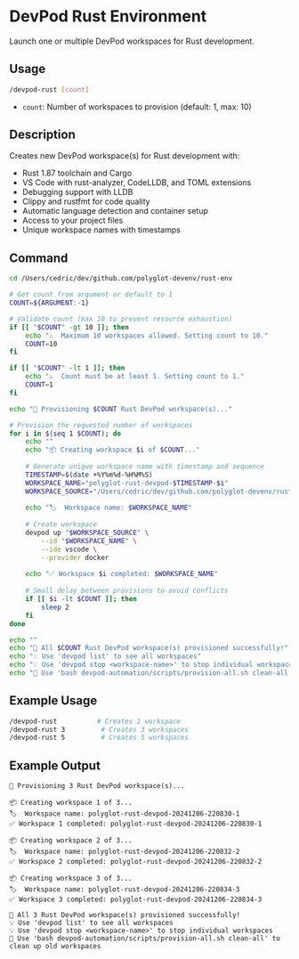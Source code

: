 # DevPod Rust Environment

Launch one or multiple DevPod workspaces for Rust development.

## Usage

```bash
/devpod-rust [count]
```

- `count`: Number of workspaces to provision (default: 1, max: 10)

## Description

Creates new DevPod workspace(s) for Rust development with:
- Rust 1.87 toolchain and Cargo
- VS Code with rust-analyzer, CodeLLDB, and TOML extensions
- Debugging support with LLDB
- Clippy and rustfmt for code quality
- Automatic language detection and container setup
- Access to your project files
- Unique workspace names with timestamps

## Command

```bash
cd /Users/cedric/dev/github.com/polyglot-devenv/rust-env

# Get count from argument or default to 1
COUNT=${ARGUMENT:-1}

# Validate count (max 10 to prevent resource exhaustion)
if [[ "$COUNT" -gt 10 ]]; then
    echo "⚠️  Maximum 10 workspaces allowed. Setting count to 10."
    COUNT=10
fi

if [[ "$COUNT" -lt 1 ]]; then
    echo "⚠️  Count must be at least 1. Setting count to 1."
    COUNT=1
fi

echo "🦀 Provisioning $COUNT Rust DevPod workspace(s)..."

# Provision the requested number of workspaces
for i in $(seq 1 $COUNT); do
    echo ""
    echo "📦 Creating workspace $i of $COUNT..."
    
    # Generate unique workspace name with timestamp and sequence
    TIMESTAMP=$(date +%Y%m%d-%H%M%S)
    WORKSPACE_NAME="polyglot-rust-devpod-$TIMESTAMP-$i"
    WORKSPACE_SOURCE="/Users/cedric/dev/github.com/polyglot-devenv/rust-env"
    
    echo "🏷️  Workspace name: $WORKSPACE_NAME"
    
    # Create workspace
    devpod up "$WORKSPACE_SOURCE" \
        --id "$WORKSPACE_NAME" \
        --ide vscode \
        --provider docker
    
    echo "✅ Workspace $i completed: $WORKSPACE_NAME"
    
    # Small delay between provisions to avoid conflicts
    if [[ $i -lt $COUNT ]]; then
        sleep 2
    fi
done

echo ""
echo "🎉 All $COUNT Rust DevPod workspace(s) provisioned successfully!"
echo "💡 Use 'devpod list' to see all workspaces"
echo "💡 Use 'devpod stop <workspace-name>' to stop individual workspaces"
echo "🧹 Use 'bash devpod-automation/scripts/provision-all.sh clean-all' to clean up old workspaces"
```

## Example Usage

```bash
/devpod-rust          # Creates 1 workspace
/devpod-rust 3         # Creates 3 workspaces  
/devpod-rust 5         # Creates 5 workspaces
```

## Example Output

```
🦀 Provisioning 3 Rust DevPod workspace(s)...

📦 Creating workspace 1 of 3...
🏷️  Workspace name: polyglot-rust-devpod-20241206-220830-1
✅ Workspace 1 completed: polyglot-rust-devpod-20241206-220830-1

📦 Creating workspace 2 of 3...
🏷️  Workspace name: polyglot-rust-devpod-20241206-220832-2
✅ Workspace 2 completed: polyglot-rust-devpod-20241206-220832-2

📦 Creating workspace 3 of 3...
🏷️  Workspace name: polyglot-rust-devpod-20241206-220834-3
✅ Workspace 3 completed: polyglot-rust-devpod-20241206-220834-3

🎉 All 3 Rust DevPod workspace(s) provisioned successfully!
💡 Use 'devpod list' to see all workspaces
💡 Use 'devpod stop <workspace-name>' to stop individual workspaces
🧹 Use 'bash devpod-automation/scripts/provision-all.sh clean-all' to clean up old workspaces
```